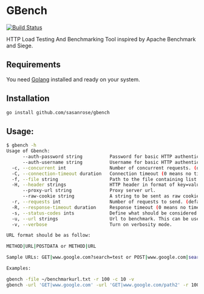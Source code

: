 GBench
======
[![Build Status](https://travis-ci.org/sasanrose/gbench.svg?branch=master)](https://travis-ci.org/sasanrose/gbench)

HTTP Load Testing And Benchmarking Tool inspired by Apache Benchmark and Siege.

## Requirements

You need [Golang](https://golang.org) installed and ready on your system.

## Installation

```bash
go install github.com/sasanrose/gbench
```

## Usage:                                                                                                            
```bash
$ gbench -h
Usage of Gbench:
      --auth-password string          Password for basic HTTP authentication.                                                                                                                
      --auth-username string          Username for basic HTTP authentication.
  -c, --concurrent int                Number of concurrent requests. (default 1)
  -C, --connection-timeout duration   Connection timeout (0 means no timeout).
  -f, --file string                   Path to the file containing list of urls to benchmark.
  -H, --header strings                HTTP header in format of key=value. This can be used multiple times.
      --proxy-url string              Proxy server url.
      --raw-cookie string             A string to be sent as raw cookie (In the format of Set-Cookie HTTP header).
  -r, --requests int                  Number of requests to send. (default 1)
  -R, --response-timeout duration     Response timeout (0 means no timeout).
  -s, --status-codes ints             Define what should be considered as a successful status code. (default [200,202,201])
  -u, --url strings                   Url to benchmark. This can be used multiple times.
  -v, --verbose                       Turn on verbosity mode.

URL format should be as follow:

METHOD|URL|POSTDATA or METHOD|URL

Sample URLs: GET|www.google.com?search=test or POST|www.google.com|search=test or HEAD|www.google.com

Examples:

gbench -file ~/benchmarkurl.txt -r 100 -c 10 -v
gbench -url 'GET|www.google.com' -url 'GET|www.google.com/path2' -r 100 -c 10 -v
```
